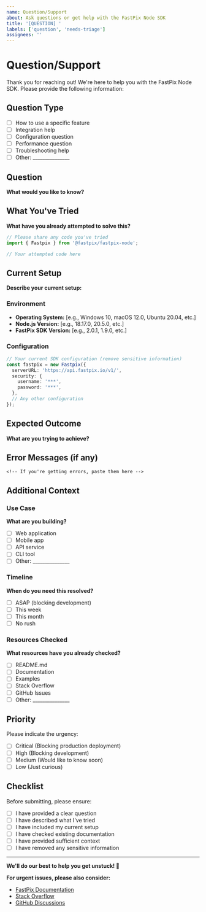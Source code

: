 ```yaml
---
name: Question/Support
about: Ask questions or get help with the FastPix Node SDK
title: '[QUESTION] '
labels: ['question', 'needs-triage']
assignees: ''
---
```


# Question/Support

Thank you for reaching out! We're here to help you with the FastPix Node SDK. Please provide the following information:

## Question Type
- [ ] How to use a specific feature
- [ ] Integration help
- [ ] Configuration question
- [ ] Performance question
- [ ] Troubleshooting help
- [ ] Other: _______________

## Question
**What would you like to know?**

<!-- Please provide a clear, specific question -->

## What You've Tried
**What have you already attempted to solve this?**

```typescript
// Please share any code you've tried
import { Fastpix } from '@fastpix/fastpix-node';

// Your attempted code here
```

## Current Setup
**Describe your current setup:**

### Environment
- **Operating System:** [e.g., Windows 10, macOS 12.0, Ubuntu 20.04, etc.]
- **Node.js Version:** [e.g., 18.17.0, 20.5.0, etc.]
- **FastPix SDK Version:** [e.g., 2.0.1, 1.9.0, etc.]

### Configuration
```typescript
// Your current SDK configuration (remove sensitive information)
const fastpix = new Fastpix({
  serverURL: 'https://api.fastpix.io/v1/',
  security: {
    username: '***',
    password: '***',
  },
  // Any other configuration
});
```

## Expected Outcome
**What are you trying to achieve?**

<!-- Describe your end goal -->

## Error Messages (if any)
```
<!-- If you're getting errors, paste them here -->
```

## Additional Context

### Use Case
**What are you building?**

- [ ] Web application
- [ ] Mobile app
- [ ] API service
- [ ] CLI tool
- [ ] Other: _______________

### Timeline
**When do you need this resolved?**

- [ ] ASAP (blocking development)
- [ ] This week
- [ ] This month
- [ ] No rush

### Resources Checked
**What resources have you already checked?**

- [ ] README.md
- [ ] Documentation
- [ ] Examples
- [ ] Stack Overflow
- [ ] GitHub Issues
- [ ] Other: _______________

## Priority
Please indicate the urgency:

- [ ] Critical (Blocking production deployment)
- [ ] High (Blocking development)
- [ ] Medium (Would like to know soon)
- [ ] Low (Just curious)

## Checklist
Before submitting, please ensure:

- [ ] I have provided a clear question
- [ ] I have described what I've tried
- [ ] I have included my current setup
- [ ] I have checked existing documentation
- [ ] I have provided sufficient context
- [ ] I have removed any sensitive information

---

**We'll do our best to help you get unstuck! 🚀**

**For urgent issues, please also consider:**
- [FastPix Documentation](https://docs.fastpix.io/)
- [Stack Overflow](https://stackoverflow.com/questions/tagged/fastpix)
- [GitHub Discussions](https://github.com/FastPix/node-sdk/discussions)

